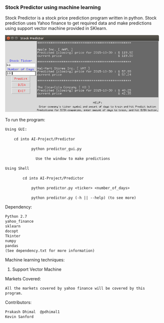 ### Stock Predictor using machine learning

Stock Predictor is a stock price prediction program written in python. Stock prediction uses Yahoo finance to get required data and make predictions using support vector machine provided in SKlearn.

![alt text](prediction_10_31.png "sample run")

To run the program:

	Using GUI:
	
		cd into AI-Project/Predictor
		
                python predictor_gui.py
                
                  Use the window to make predictions
                  
	Using Shell
	
	        cd into AI-Project/Predictor
	        
			    python predictor.py <ticker> <number_of_days>
			
			    python predictor.py (-h || --help) (to see more)
			

Dependency:

  	Python 2.7
  	yahoo_finance
  	sklearn
  	docopt
  	Tkinter
  	numpy
  	pandas
  	(See dependency.txt for more information)

Machine learning techniques:  
  1. Support Vector Machine

Markets Covered:

	All the markets covered by yahoo finance will be covered by this program.

Contributors:
	
	Prakash Dhimal  @pdhimal1
	Kevin Sanford
